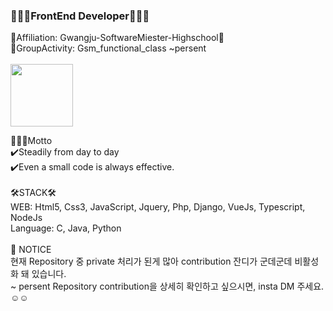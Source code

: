 ### 🧑🏻‍💻FrontEnd Developer🧑🏻‍💻

<!--
**Johnjihwan/Johnjihwan** is a ✨ _special_ ✨ repository because its `README.md` (this file) appears on your GitHub profile. -->

🏫Affiliation: Gwangju-SoftwareMiester-Highschool🏫<br>
📌GroupActivity: Gsm_functional_class ~persent <br><br>
<img src="https://github.com/Johnjihwan/2020_Gsm_Hackathon/blob/master/img/gsm_h1.png" width="100"> <br>

🕵🏻‍♂️Motto<br>
✔️Steadily from day to day<br>
✔️Even a small code is always effective.<br>
<br>
🛠STACK🛠<br>
WEB: Html5, Css3, JavaScript, Jquery, Php, Django, VueJs, Typescript, NodeJs<br>
Language: C, Java, Python <br>
<br>
📌 NOTICE <br>
현재 Repository 중 private 처리가 된게 많아 contribution 잔디가 군데군데 비활성화 돼 있습니다.<br>
~ persent Repository contribution을 상세히 확인하고 싶으시면, insta DM 주세요.☺️☺️
